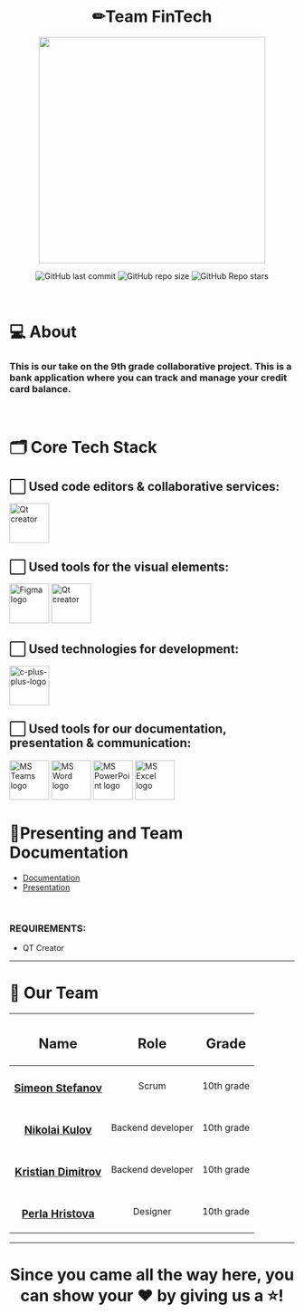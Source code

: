 <h1 align="center">✏Team FinTech</h1>
<p align="center">
  <img src="https://cdn.discordapp.com/attachments/1147668800003637330/1232908425508163685/logo-removebg-preview.png?ex=662b2af2&is=6629d972&hm=4ed00b7bf81c4481a1a64504704179f2d01309ba66d11607038df36c896ae574&" width="400">
</p>
<p align="center">
<img alt="GitHub last commit" src="https://img.shields.io/github/last-commit/codingburgas/Audo">
<img alt="GitHub repo size" src="https://img.shields.io/github/repo-size/codingburgas/Audo">
<img alt="GitHub Repo stars" src="https://img.shields.io/github/stars/codingburgas/Audo">
</p>
<br>

# 💻 About
### This is our take on the 9th grade collaborative project. This is a bank application where you can track and manage your credit card balance.







</p>
<p align="center">


<br>

# 🗂️ Core Tech Stack

## ⬜ Used code editors & collaborative services:

<p align="left" gap="10px">
  <a href="https://www.qt.io/"><img src="https://upload.wikimedia.org/wikipedia/commons/thumb/0/0b/Qt_logo_2016.svg/2560px-Qt_logo_2016.svg.png" alt="Qt creator" width=70px /></a>
</p>

## ⬜ Used tools for the visual elements:

<p align="left" gap="10px">
  <a href="https://www.figma.com/"><img src="https://img.icons8.com/color/344/figma--v1.png" alt="Figma logo" width=70px/></a>
  <a href="https://www.qt.io/"><img src="https://upload.wikimedia.org/wikipedia/commons/thumb/0/0b/Qt_logo_2016.svg/2560px-Qt_logo_2016.svg.png" alt="Qt creator" width=70px /></a>
</p>

## ⬜ Used technologies for development:
<p align="left gap="10px">
    <a href="https://cplusplus.com/"><img width=70px src="https://img.icons8.com/fluency/48/c-plus-plus-logo.png" alt="c-plus-plus-logo"/></a>
</p>

## ⬜ Used tools for our documentation, presentation & communication:
<p align="left">
<a href="https://www.microsoft.com/en/microsoft-teams/group-chat-software"><img src="https://img.icons8.com/fluency/48/microsoft-teams-2019.png" alt = "MS Teams logo" width=70px /></a>
<a href="https://www.microsoft.com/en-ww/microsoft-365/word"><img src="https://img.icons8.com/color/48/microsoft-word-2019--v2.png" alt="MS Word logo" width=70px /></a>
<a href="https://www.microsoft.com/en-ww/microsoft-365/powerpoint"><img src="https://img.icons8.com/color/344/ms-powerpoint.png" alt="MS PowerPoint logo" width=70px /></a>
  <a href="https://www.microsoft.com/en-ww/microsoft-365/excel"><img src="https://upload.wikimedia.org/wikipedia/commons/thumb/3/34/Microsoft_Office_Excel_%282019%E2%80%93present%29.svg/1101px-Microsoft_Office_Excel_%282019%E2%80%93present%29.svg.png" alt="MS Excel logo" width=70px /></a>
</p>

# 🌟Presenting and Team Documentation

- [Documentation](https://codingburgas-my.sharepoint.com/:p:/g/personal/ssstefanov22_codingburgas_bg/EXmy5Gj04mRFv_5HBxgxlVUB9WZMxuZNsP1tfzTf3RI10Q?e=vBQxOb)
- [Presentation](https://codingburgas-my.sharepoint.com/:p:/g/personal/ssstefanov22_codingburgas_bg/EXmy5Gj04mRFv_5HBxgxlVUB9WZMxuZNsP1tfzTf3RI10Q?e=vBQxOb)

<br>

### REQUIREMENTS:
- QT Creator

<hr>

# 🧒 Our Team
| <h2>Name</h2> | <h2>Role</h2> | <h2>Grade</h2> |
| :---:   | :---: | :---: |
| <h3><a href = "https://github.com/SSStefanov22">Simeon Stefanov</a></h3> | Scrum  | 10th grade |
| <h3><a href = "https://github.com/NGKulov22">Nikolai Kulov</a></h3> | Backend developer | 10th grade |
| <h3><a href = "https://github.com/KDDimitrov22">Kristian Dimitrov</a></h3> | Backend developer | 10th grade |
| <h3><a href = "https://github.com/PKHristova22">Perla Hristova</a></h3> |  Designer  | 10th grade |






<hr>

<h1 align="center">
 Since you came all the way here, you can show your ❤ by giving us a ⭐!
</h1>

